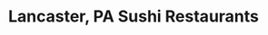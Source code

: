 ---
layout: city
title: Lancaster, PA Sushi Restaurants
permalink: /pennsylvania/lancaster/
stateAbbr: PA
stateName: Pennsylvania
cityName: Lancaster
---